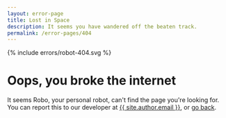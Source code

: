 ```yaml
---
layout: error-page
title: Lost in Space
description: It seems you have wandered off the beaten track.
permalink: /error-pages/404
---
```


{% include errors/robot-404.svg %}

# Oops, you broke the internet

It seems Robo, your personal robot, can't find the page you're looking for. You can report this to our developer at <a href="mailto:{{ site.author.email }}">{{ site.author.email }}</a>, or <a href="javascript:history.back()">go back</a>.
